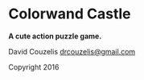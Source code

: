 # Colorwand Castle

**A cute action puzzle game.**

David Couzelis drcouzelis@gmail.com

Copyright 2016
